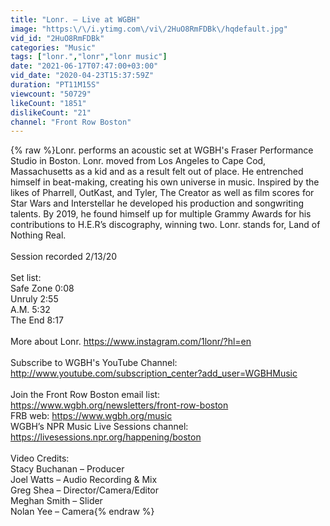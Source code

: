 ```yaml
---
title: "Lonr. – Live at WGBH"
image: "https:\/\/i.ytimg.com\/vi\/2HuO8RmFDBk\/hqdefault.jpg"
vid_id: "2HuO8RmFDBk"
categories: "Music"
tags: ["lonr.","lonr","lonr music"]
date: "2021-06-17T07:47:00+03:00"
vid_date: "2020-04-23T15:37:59Z"
duration: "PT11M15S"
viewcount: "50729"
likeCount: "1851"
dislikeCount: "21"
channel: "Front Row Boston"
---
```

{% raw %}Lonr. performs an acoustic set at WGBH's Fraser Performance Studio in Boston. Lonr. moved from Los Angeles to Cape Cod, Massachusetts as a kid and as a result felt out of place. He entrenched himself in beat-making, creating his own universe in music. Inspired by the likes of Pharrell, OutKast, and Tyler, The Creator as well as film scores for Star Wars and Interstellar he developed his production and songwriting talents. By 2019, he found himself up for multiple Grammy Awards for his contributions to H.E.R’s discography, winning two. Lonr. stands for, Land of Nothing Real. <br /><br />Session recorded 2/13/20 <br />  <br />Set list:<br />Safe Zone 0:08<br />Unruly 2:55<br />A.M. 5:32<br />The End 8:17<br />  <br />More about Lonr. <a rel="nofollow" target="blank" href="https://www.instagram.com/1lonr/?hl=en">https://www.instagram.com/1lonr/?hl=en</a><br /> <br />Subscribe to WGBH's YouTube Channel:<br /><a rel="nofollow" target="blank" href="http://www.youtube.com/subscription_center?add_user=WGBHMusic">http://www.youtube.com/subscription_center?add_user=WGBHMusic</a><br /> <br />Join the Front Row Boston email list: <a rel="nofollow" target="blank" href="https://www.wgbh.org/newsletters/front-row-boston">https://www.wgbh.org/newsletters/front-row-boston</a><br />FRB web: <a rel="nofollow" target="blank" href="https://www.wgbh.org/music">https://www.wgbh.org/music</a><br />WGBH’s NPR Music Live Sessions channel: <a rel="nofollow" target="blank" href="https://livesessions.npr.org/happening/boston">https://livesessions.npr.org/happening/boston</a><br /> <br />Video Credits:<br />Stacy Buchanan – Producer<br />Joel Watts – Audio Recording &amp; Mix<br />Greg Shea – Director/Camera/Editor<br />Meghan Smith – Slider<br />Nolan Yee – Camera{% endraw %}
